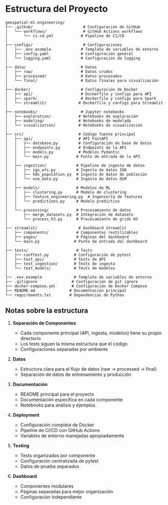 # Estructura del Proyecto

```
geospatial-ml-engineering/
├── .github/                      # Configuración de GitHub
│   └── workflows/                # GitHub Actions workflows
│       └── ci-cd.yml            # Pipeline de CI/CD
│
├── configs/                      # Configuraciones
│   ├── .env.example             # Template de variables de entorno
│   ├── config.yaml              # Configuración general
│   └── logging.yaml             # Configuración de logging
│
├── data/                        # Datos
│   ├── raw/                     # Datos crudos
│   ├── processed/               # Datos procesados
│   └── final/                   # Datos finales para visualización
│
├── docker/                      # Configuración de Docker
│   ├── api/                     # Dockerfile y configs para API
│   ├── spark/                   # Dockerfile y configs para Spark
│   └── streamlit/              # Dockerfile y configs para Streamlit
│
├── notebooks/                   # Jupyter notebooks
│   ├── exploration/            # Notebooks de exploración
│   ├── modeling/               # Notebooks de modelado
│   └── visualization/          # Notebooks de visualización
│
├── src/                        # Código fuente principal
│   ├── api/                    # API FastAPI
│   │   ├── database.py         # Configuración de base de datos
│   │   ├── endpoints.py        # Endpoints de la API
│   │   ├── models.py           # Modelos Pydantic
│   │   └── main.py            # Punto de entrada de la API
│   │
│   ├── ingestion/             # Pipeline de ingesta de datos
│   │   ├── ign_wfs.py         # Ingesta de datos IGN
│   │   ├── hdx_population.py  # Ingesta de datos de población
│   │   └── osm_data.py        # Ingesta de datos OSM
│   │
│   ├── models/                # Modelos de ML
│   │   ├── clustering.py      # Modelo de clustering
│   │   ├── feature_engineering.py  # Ingeniería de features
│   │   └── predictions.py     # Modelo predictivo
│   │
│   └── processing/            # Procesamiento de datos
│       ├── merge_datasets.py  # Integración de datasets
│       └── process_h3.py      # Procesamiento de grids H3
│
├── streamlit/                  # Dashboard Streamlit
│   ├── components/            # Componentes reutilizables
│   ├── pages/                 # Páginas del dashboard
│   └── main.py               # Punto de entrada del dashboard
│
├── tests/                     # Tests
│   ├── conftest.py           # Configuración de pytest
│   ├── test_api/             # Tests de API
│   ├── test_ingestion/       # Tests de ingesta
│   └── test_models/          # Tests de modelos
│
├── .env.example              # Template de variables de entorno
├── .gitignore               # Configuración de git ignore
├── docker-compose.yml       # Configuración de Docker Compose
├── README.md               # Documentación principal
└── requirements.txt        # Dependencias de Python
```

## Notas sobre la estructura

1. **Separación de Componentes**
   - Cada componente principal (API, ingesta, modelos) tiene su propio directorio
   - Los tests siguen la misma estructura que el código
   - Configuraciones separadas por ambiente

2. **Datos**
   - Estructura clara para el flujo de datos (raw → processed → final)
   - Separación de datos de entrenamiento y producción

3. **Documentación**
   - README principal para el proyecto
   - Documentación específica en cada componente
   - Notebooks para análisis y ejemplos

4. **Deployment**
   - Configuración completa de Docker
   - Pipeline de CI/CD con GitHub Actions
   - Variables de entorno manejadas apropiadamente

5. **Testing**
   - Tests organizados por componente
   - Configuración centralizada de pytest
   - Datos de prueba separados

6. **Dashboard**
   - Componentes modulares
   - Páginas separadas para mejor organización
   - Configuración independiente